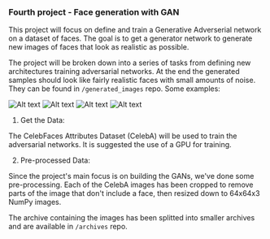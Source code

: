 ### Fourth project - Face generation with GAN

 This project will focus on define and train a Generative Adverserial network on a dataset of faces. The goal is to get a generator network to generate new images of faces that look as realistic as possible.

 The project will be broken down into a series of tasks from defining new architectures training adversarial networks. At the end the generated samples should look like fairly realistic faces with small amounts of noise. They can be found in ``/generated_images`` repo.
 Some examples:


 ![Alt text](https://github.com/heisenbrook/udacity-deep-learning-projects/blob/main/4_GAN_project/generated_images/Image_1_epoch_1000|width=10)
 ![Alt text](https://github.com/heisenbrook/udacity-deep-learning-projects/blob/main/4_GAN_project/generated_images/Image_2_epoch_1000|width=10)
 ![Alt text](https://github.com/heisenbrook/udacity-deep-learning-projects/blob/main/4_GAN_project/generated_images/Image_3_epoch_1000|width=10)
 ![Alt text](https://github.com/heisenbrook/udacity-deep-learning-projects/blob/main/4_GAN_project/generated_images/Image_4_epoch_1000|width=10)

1. Get the Data:

 The CelebFaces Attributes Dataset (CelebA) will be used to train the adversarial networks. It is suggested the use of a GPU for training.

2. Pre-processed Data:

 Since the project's main focus is on building the GANs, we've done some pre-processing. Each of the CelebA images has been cropped to remove parts of the image that don't include a face, then resized down to 64x64x3 NumPy images.

 The archive containing the images has been splitted into smaller archives and are available in ``/archives`` repo.